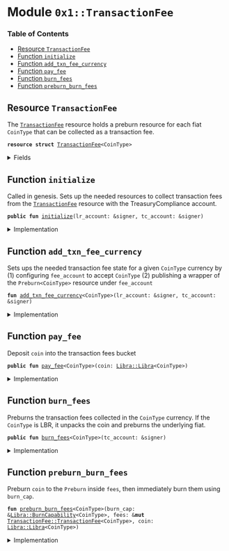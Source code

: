 
<a name="0x1_TransactionFee"></a>

# Module `0x1::TransactionFee`

### Table of Contents

-  [Resource `TransactionFee`](#0x1_TransactionFee_TransactionFee)
-  [Function `initialize`](#0x1_TransactionFee_initialize)
-  [Function `add_txn_fee_currency`](#0x1_TransactionFee_add_txn_fee_currency)
-  [Function `pay_fee`](#0x1_TransactionFee_pay_fee)
-  [Function `burn_fees`](#0x1_TransactionFee_burn_fees)
-  [Function `preburn_burn_fees`](#0x1_TransactionFee_preburn_burn_fees)



<a name="0x1_TransactionFee_TransactionFee"></a>

## Resource `TransactionFee`

The
<code><a href="#0x1_TransactionFee">TransactionFee</a></code> resource holds a preburn resource for each
fiat
<code>CoinType</code> that can be collected as a transaction fee.


<pre><code><b>resource</b> <b>struct</b> <a href="#0x1_TransactionFee">TransactionFee</a>&lt;CoinType&gt;
</code></pre>



<details>
<summary>Fields</summary>


<dl>
<dt>

<code>balance: <a href="Libra.md#0x1_Libra_Libra">Libra::Libra</a>&lt;CoinType&gt;</code>
</dt>
<dd>

</dd>
<dt>

<code>preburn: <a href="Libra.md#0x1_Libra_Preburn">Libra::Preburn</a>&lt;CoinType&gt;</code>
</dt>
<dd>

</dd>
</dl>


</details>

<a name="0x1_TransactionFee_initialize"></a>

## Function `initialize`

Called in genesis. Sets up the needed resources to collect transaction fees from the
<code><a href="#0x1_TransactionFee">TransactionFee</a></code> resource with the TreasuryCompliance account.


<pre><code><b>public</b> <b>fun</b> <a href="#0x1_TransactionFee_initialize">initialize</a>(lr_account: &signer, tc_account: &signer)
</code></pre>



<details>
<summary>Implementation</summary>


<pre><code><b>public</b> <b>fun</b> <a href="#0x1_TransactionFee_initialize">initialize</a>(
    lr_account: &signer,
    tc_account: &signer,
) {
    <b>assert</b>(<a href="LibraTimestamp.md#0x1_LibraTimestamp_is_genesis">LibraTimestamp::is_genesis</a>(), ENOT_GENESIS);
    <b>assert</b>(
        <a href="Signer.md#0x1_Signer_address_of">Signer::address_of</a>(lr_account) == <a href="CoreAddresses.md#0x1_CoreAddresses_LIBRA_ROOT_ADDRESS">CoreAddresses::LIBRA_ROOT_ADDRESS</a>(),
        EINVALID_SINGLETON_ADDRESS
    );
    <b>assert</b>(<a href="Roles.md#0x1_Roles_has_treasury_compliance_role">Roles::has_treasury_compliance_role</a>(tc_account), ENOT_TREASURY_COMPLIANCE);
    // accept fees in all the currencies
    <a href="#0x1_TransactionFee_add_txn_fee_currency">add_txn_fee_currency</a>&lt;<a href="Coin1.md#0x1_Coin1">Coin1</a>&gt;(lr_account, tc_account);
    <a href="#0x1_TransactionFee_add_txn_fee_currency">add_txn_fee_currency</a>&lt;<a href="Coin2.md#0x1_Coin2">Coin2</a>&gt;(lr_account, tc_account);
    <a href="#0x1_TransactionFee_add_txn_fee_currency">add_txn_fee_currency</a>&lt;<a href="LBR.md#0x1_LBR">LBR</a>&gt;(lr_account, tc_account);
}
</code></pre>



</details>

<a name="0x1_TransactionFee_add_txn_fee_currency"></a>

## Function `add_txn_fee_currency`

Sets ups the needed transaction fee state for a given
<code>CoinType</code> currency by
(1) configuring
<code>fee_account</code> to accept
<code>CoinType</code>
(2) publishing a wrapper of the
<code>Preburn&lt;CoinType&gt;</code> resource under
<code>fee_account</code>


<pre><code><b>fun</b> <a href="#0x1_TransactionFee_add_txn_fee_currency">add_txn_fee_currency</a>&lt;CoinType&gt;(lr_account: &signer, tc_account: &signer)
</code></pre>



<details>
<summary>Implementation</summary>


<pre><code><b>fun</b> <a href="#0x1_TransactionFee_add_txn_fee_currency">add_txn_fee_currency</a>&lt;CoinType&gt;(
    lr_account: &signer,
    tc_account: &signer,
) {
    move_to(
        lr_account,
        <a href="#0x1_TransactionFee">TransactionFee</a>&lt;CoinType&gt; {
            balance: <a href="Libra.md#0x1_Libra_zero">Libra::zero</a>(),
            preburn: <a href="Libra.md#0x1_Libra_create_preburn">Libra::create_preburn</a>(tc_account)
        }
    )
}
</code></pre>



</details>

<a name="0x1_TransactionFee_pay_fee"></a>

## Function `pay_fee`

Deposit
<code>coin</code> into the transaction fees bucket


<pre><code><b>public</b> <b>fun</b> <a href="#0x1_TransactionFee_pay_fee">pay_fee</a>&lt;CoinType&gt;(coin: <a href="Libra.md#0x1_Libra_Libra">Libra::Libra</a>&lt;CoinType&gt;)
</code></pre>



<details>
<summary>Implementation</summary>


<pre><code><b>public</b> <b>fun</b> <a href="#0x1_TransactionFee_pay_fee">pay_fee</a>&lt;CoinType&gt;(coin: <a href="Libra.md#0x1_Libra">Libra</a>&lt;CoinType&gt;) <b>acquires</b> <a href="#0x1_TransactionFee">TransactionFee</a> {
    <b>let</b> fees = borrow_global_mut&lt;<a href="#0x1_TransactionFee">TransactionFee</a>&lt;CoinType&gt;&gt;(
        <a href="CoreAddresses.md#0x1_CoreAddresses_LIBRA_ROOT_ADDRESS">CoreAddresses::LIBRA_ROOT_ADDRESS</a>()
    );
    <a href="Libra.md#0x1_Libra_deposit">Libra::deposit</a>(&<b>mut</b> fees.balance, coin)
}
</code></pre>



</details>

<a name="0x1_TransactionFee_burn_fees"></a>

## Function `burn_fees`

Preburns the transaction fees collected in the
<code>CoinType</code> currency.
If the
<code>CoinType</code> is LBR, it unpacks the coin and preburns the
underlying fiat.


<pre><code><b>public</b> <b>fun</b> <a href="#0x1_TransactionFee_burn_fees">burn_fees</a>&lt;CoinType&gt;(tc_account: &signer)
</code></pre>



<details>
<summary>Implementation</summary>


<pre><code><b>public</b> <b>fun</b> <a href="#0x1_TransactionFee_burn_fees">burn_fees</a>&lt;CoinType&gt;(
    tc_account: &signer,
) <b>acquires</b> <a href="#0x1_TransactionFee">TransactionFee</a> {
    <b>let</b> fee_address =  <a href="CoreAddresses.md#0x1_CoreAddresses_LIBRA_ROOT_ADDRESS">CoreAddresses::LIBRA_ROOT_ADDRESS</a>();
    <b>if</b> (<a href="LBR.md#0x1_LBR_is_lbr">LBR::is_lbr</a>&lt;CoinType&gt;()) {
        // extract fees
        <b>let</b> fees = borrow_global_mut&lt;<a href="#0x1_TransactionFee">TransactionFee</a>&lt;<a href="LBR.md#0x1_LBR">LBR</a>&gt;&gt;(fee_address);
        <b>let</b> coins = <a href="Libra.md#0x1_Libra_withdraw_all">Libra::withdraw_all</a>&lt;<a href="LBR.md#0x1_LBR">LBR</a>&gt;(&<b>mut</b> fees.balance);
        <b>let</b> (coin1, coin2) = <a href="LBR.md#0x1_LBR_unpack">LBR::unpack</a>(coins);
        // burn
        <b>let</b> coin1_burn_cap = <a href="Libra.md#0x1_Libra_remove_burn_capability">Libra::remove_burn_capability</a>&lt;<a href="Coin1.md#0x1_Coin1">Coin1</a>&gt;(tc_account);
        <b>let</b> coin2_burn_cap = <a href="Libra.md#0x1_Libra_remove_burn_capability">Libra::remove_burn_capability</a>&lt;<a href="Coin2.md#0x1_Coin2">Coin2</a>&gt;(tc_account);
        <a href="#0x1_TransactionFee_preburn_burn_fees">preburn_burn_fees</a>(
            &coin1_burn_cap,
            borrow_global_mut&lt;<a href="#0x1_TransactionFee">TransactionFee</a>&lt;<a href="Coin1.md#0x1_Coin1">Coin1</a>&gt;&gt;(fee_address),
            coin1
        );
        <a href="#0x1_TransactionFee_preburn_burn_fees">preburn_burn_fees</a>(
            &coin2_burn_cap,
            borrow_global_mut&lt;<a href="#0x1_TransactionFee">TransactionFee</a>&lt;<a href="Coin2.md#0x1_Coin2">Coin2</a>&gt;&gt;(fee_address),
            coin2
        );
        <a href="Libra.md#0x1_Libra_publish_burn_capability">Libra::publish_burn_capability</a>(tc_account, coin1_burn_cap, tc_account);
        <a href="Libra.md#0x1_Libra_publish_burn_capability">Libra::publish_burn_capability</a>(tc_account, coin2_burn_cap, tc_account);
    } <b>else</b> {
        // extract fees
        <b>let</b> fees = borrow_global_mut&lt;<a href="#0x1_TransactionFee">TransactionFee</a>&lt;CoinType&gt;&gt;(fee_address);
        <b>let</b> coin = <a href="Libra.md#0x1_Libra_withdraw_all">Libra::withdraw_all</a>(&<b>mut</b> fees.balance);
        // burn
        <b>let</b> burn_cap = <a href="Libra.md#0x1_Libra_remove_burn_capability">Libra::remove_burn_capability</a>&lt;CoinType&gt;(tc_account);
        <a href="#0x1_TransactionFee_preburn_burn_fees">preburn_burn_fees</a>(&burn_cap, fees, coin);
        <a href="Libra.md#0x1_Libra_publish_burn_capability">Libra::publish_burn_capability</a>(tc_account, burn_cap, tc_account);
    }
}
</code></pre>



</details>

<a name="0x1_TransactionFee_preburn_burn_fees"></a>

## Function `preburn_burn_fees`

Preburn
<code>coin</code> to the
<code>Preburn</code> inside
<code>fees</code>, then immediately burn them using
<code>burn_cap</code>.


<pre><code><b>fun</b> <a href="#0x1_TransactionFee_preburn_burn_fees">preburn_burn_fees</a>&lt;CoinType&gt;(burn_cap: &<a href="Libra.md#0x1_Libra_BurnCapability">Libra::BurnCapability</a>&lt;CoinType&gt;, fees: &<b>mut</b> <a href="#0x1_TransactionFee_TransactionFee">TransactionFee::TransactionFee</a>&lt;CoinType&gt;, coin: <a href="Libra.md#0x1_Libra_Libra">Libra::Libra</a>&lt;CoinType&gt;)
</code></pre>



<details>
<summary>Implementation</summary>


<pre><code><b>fun</b> <a href="#0x1_TransactionFee_preburn_burn_fees">preburn_burn_fees</a>&lt;CoinType&gt;(
    burn_cap: &BurnCapability&lt;CoinType&gt;,
    fees: &<b>mut</b> <a href="#0x1_TransactionFee">TransactionFee</a>&lt;CoinType&gt;,
    coin: <a href="Libra.md#0x1_Libra">Libra</a>&lt;CoinType&gt;
) {
    <b>let</b> tc_address = <a href="CoreAddresses.md#0x1_CoreAddresses_TREASURY_COMPLIANCE_ADDRESS">CoreAddresses::TREASURY_COMPLIANCE_ADDRESS</a>();
    <b>let</b> preburn = &<b>mut</b> fees.preburn;
    <a href="Libra.md#0x1_Libra_preburn_with_resource">Libra::preburn_with_resource</a>(coin, preburn, tc_address);
    <a href="Libra.md#0x1_Libra_burn_with_resource_cap">Libra::burn_with_resource_cap</a>(preburn, tc_address, burn_cap)
}
</code></pre>



</details>
